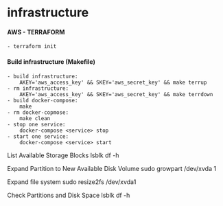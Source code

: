 # infrastructure

#### AWS - TERRAFORM
    - terraform init

#### Build infrastructure (Makefile)
    - build infrastructure:
        AKEY='aws_access_key' && SKEY='aws_secret_key' && make terrup
    - rm infrastructure:
        AKEY='aws_access_key' && SKEY='aws_secret_key' && make terrdown
    - build docker-compose:
        make
    - rm docker-copmose:
        make clean
    - stop one service:
        docker-compose <service> stop
    - start one service:
        docker-compose <service> start









List Available Storage Blocks
lsblk
df -h

Expand Partition to New Available Disk Volume
sudo growpart /dev/xvda 1

Expand file system
sudo resize2fs /dev/xvda1

Check Partitions and Disk Space
lsblk
df -h

